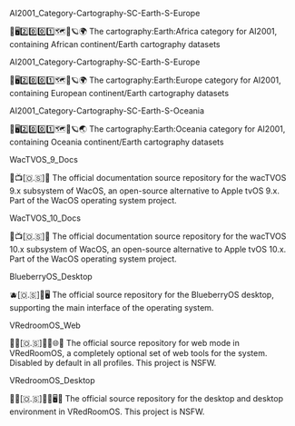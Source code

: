 
AI2001_Category-Cartography-SC-Earth-S-Europe

🧠️🖥️2️⃣️0️⃣️0️⃣️1️⃣️🗺️📜️🪐️🌍️ The cartography:Earth:Africa category for AI2001, containing African continent/Earth cartography datasets 

AI2001_Category-Cartography-SC-Earth-S-Europe

🧠️🖥️2️⃣️0️⃣️0️⃣️1️⃣️🗺️📜️🪐️🌍️ The cartography:Earth:Europe category for AI2001, containing European continent/Earth cartography datasets 

AI2001_Category-Cartography-SC-Earth-S-Oceania

🧠️🖥️2️⃣️0️⃣️0️⃣️1️⃣️🗺️📜️🪐️🌏️ The cartography:Earth:Oceania category for AI2001, containing Oceania continent/Earth cartography datasets 

WacTVOS_9_Docs

🍏️📺️[🇴.🇸]📖️ The official documentation source repository for the wacTVOS 9.x subsystem of WacOS, an open-source alternative to Apple tvOS 9.x. Part of the WacOS operating system project.

WacTVOS_10_Docs

🍏️📺️[🇴.🇸]📖️ The official documentation source repository for the wacTVOS 10.x subsystem of WacOS, an open-source alternative to Apple tvOS 10.x. Part of the WacOS operating system project.

BlueberryOS_Desktop

🫐️[🇴.🇸]📱️🖥️ The official source repository for the BlueberryOS desktop, supporting the main interface of the operating system.

VRedroomOS_Web

🔞️🏰️[🇴.🇸]🏳️‍🌈️🌐️🔞️ The official source repository for web mode in VRedRoomOS, a completely optional set of web tools for the system. Disabled by default in all profiles. This project is NSFW.

VRedroomOS_Desktop

🔞️🏰️[🇴.🇸]🏳️‍🌈️🖥️🔞️ The official source repository for the desktop and desktop environment in VRedRoomOS. This project is NSFW.

